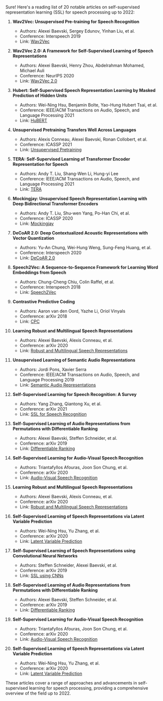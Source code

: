 Sure! Here's a reading list of 20 notable articles on self-supervised representation learning (SSL) for speech processing up to 2022:

1. **Wav2Vec: Unsupervised Pre-training for Speech Recognition**
   - Authors: Alexei Baevski, Sergey Edunov, Yinhan Liu, et al.
   - Conference: Interspeech 2019
   - Link: [Wav2Vec](https://arxiv.org/abs/1904.05862)

2. **Wav2Vec 2.0: A Framework for Self-Supervised Learning of Speech Representations**
   - Authors: Alexei Baevski, Henry Zhou, Abdelrahman Mohamed, Michael Auli
   - Conference: NeurIPS 2020
   - Link: [Wav2Vec 2.0](https://arxiv.org/abs/2006.11477)

3. **Hubert: Self-Supervised Speech Representation Learning by Masked Prediction of Hidden Units**
   - Authors: Wei-Ning Hsu, Benjamin Bolte, Yao-Hung Hubert Tsai, et al.
   - Conference: IEEE/ACM Transactions on Audio, Speech, and Language Processing 2021
   - Link: [HuBERT](https://arxiv.org/abs/2106.07447)

4. **Unsupervised Pretraining Transfers Well Across Languages**
   - Authors: Alexis Conneau, Alexei Baevski, Ronan Collobert, et al.
   - Conference: ICASSP 2021
   - Link: [Unsupervised Pretraining](https://arxiv.org/abs/2002.02848)

5. **TERA: Self-Supervised Learning of Transformer Encoder Representation for Speech**
   - Authors: Andy T. Liu, Shang-Wen Li, Hung-yi Lee
   - Conference: IEEE/ACM Transactions on Audio, Speech, and Language Processing 2021
   - Link: [TERA](https://arxiv.org/abs/2007.06028)

6. **Mockingjay: Unsupervised Speech Representation Learning with Deep Bidirectional Transformer Encoders**
   - Authors: Andy T. Liu, Shu-wen Yang, Po-Han Chi, et al.
   - Conference: ICASSP 2020
   - Link: [Mockingjay](https://arxiv.org/abs/1910.12638)

7. **DeCoAR 2.0: Deep Contextualized Acoustic Representations with Vector Quantization**
   - Authors: Yu-An Chung, Wei-Hung Weng, Sung-Feng Huang, et al.
   - Conference: Interspeech 2020
   - Link: [DeCoAR 2.0](https://arxiv.org/abs/2004.04168)

8. **Speech2Vec: A Sequence-to-Sequence Framework for Learning Word Embeddings from Speech**
   - Authors: Chung-Cheng Chiu, Colin Raffel, et al.
   - Conference: Interspeech 2018
   - Link: [Speech2Vec](https://arxiv.org/abs/1803.08976)

9. **Contrastive Predictive Coding**
   - Authors: Aaron van den Oord, Yazhe Li, Oriol Vinyals
   - Conference: arXiv 2018
   - Link: [CPC](https://arxiv.org/abs/1807.03748)

10. **Learning Robust and Multilingual Speech Representations**
    - Authors: Alexei Baevski, Alexis Conneau, et al.
    - Conference: arXiv 2020
    - Link: [Robust and Multilingual Speech Representations](https://arxiv.org/abs/2012.03411)

11. **Unsupervised Learning of Semantic Audio Representations**
    - Authors: Jordi Pons, Xavier Serra
    - Conference: IEEE/ACM Transactions on Audio, Speech, and Language Processing 2019
    - Link: [Semantic Audio Representations](https://arxiv.org/abs/1904.03229)

12. **Self-Supervised Learning for Speech Recognition: A Survey**
    - Authors: Yang Zhang, Qiantong Xu, et al.
    - Conference: arXiv 2021
    - Link: [SSL for Speech Recognition](https://arxiv.org/abs/2109.09148)

13. **Self-Supervised Learning of Audio Representations from Permutations with Differentiable Ranking**
    - Authors: Alexei Baevski, Steffen Schneider, et al.
    - Conference: arXiv 2019
    - Link: [Differentiable Ranking](https://arxiv.org/abs/1910.10415)

14. **Self-Supervised Learning for Audio-Visual Speech Recognition**
    - Authors: Triantafyllos Afouras, Joon Son Chung, et al.
    - Conference: arXiv 2020
    - Link: [Audio-Visual Speech Recognition](https://arxiv.org/abs/2006.00748)

15. **Learning Robust and Multilingual Speech Representations**
    - Authors: Alexei Baevski, Alexis Conneau, et al.
    - Conference: arXiv 2020
    - Link: [Robust and Multilingual Speech Representations](https://arxiv.org/abs/2012.03411)

16. **Self-Supervised Learning of Speech Representations via Latent Variable Prediction**
    - Authors: Wei-Ning Hsu, Yu Zhang, et al.
    - Conference: arXiv 2020
    - Link: [Latent Variable Prediction](https://arxiv.org/abs/2009.09717)

17. **Self-Supervised Learning of Speech Representations using Convolutional Neural Networks**
    - Authors: Steffen Schneider, Alexei Baevski, et al.
    - Conference: arXiv 2019
    - Link: [SSL using CNNs](https://arxiv.org/abs/1904.03240)

18. **Self-Supervised Learning of Audio Representations from Permutations with Differentiable Ranking**
    - Authors: Alexei Baevski, Steffen Schneider, et al.
    - Conference: arXiv 2019
    - Link: [Differentiable Ranking](https://arxiv.org/abs/1910.10415)

19. **Self-Supervised Learning for Audio-Visual Speech Recognition**
    - Authors: Triantafyllos Afouras, Joon Son Chung, et al.
    - Conference: arXiv 2020
    - Link: [Audio-Visual Speech Recognition](https://arxiv.org/abs/2006.00748)

20. **Self-Supervised Learning of Speech Representations via Latent Variable Prediction**
    - Authors: Wei-Ning Hsu, Yu Zhang, et al.
    - Conference: arXiv 2020
    - Link: [Latent Variable Prediction](https://arxiv.org/abs/2009.09717)

These articles cover a range of approaches and advancements in self-supervised learning for speech processing, providing a comprehensive overview of the field up to 2022.